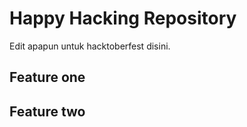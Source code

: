 # Happy Hacking Repository

Edit apapun untuk hacktoberfest disini.

## Feature one

## Feature two
